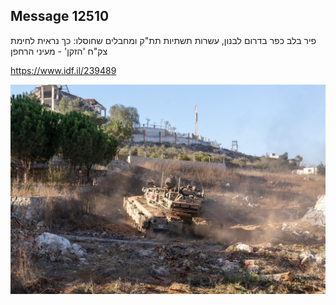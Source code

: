## Message 12510

פיר בלב כפר בדרום לבנון, עשרות תשתיות תת"ק ומחבלים שחוסלו:
כך נראית לחימת צק"ח 'הזקן' - מעיני הרחפן

https://www.idf.il/239489

![Photo](12510/12510_photo.jpg)
